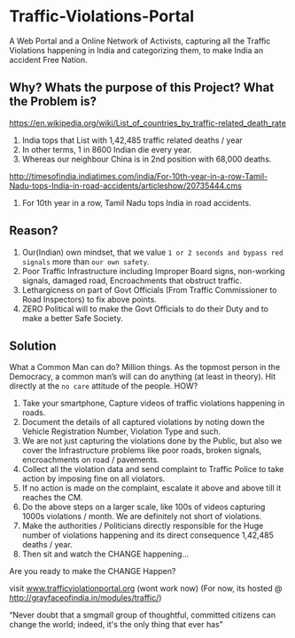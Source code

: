 Traffic-Violations-Portal
=========================

A Web Portal and a Online Network of Activists, capturing all the Traffic Violations happening in India and categorizing them, to make India an accident Free Nation.

Why? Whats the purpose of this Project? What the Problem is?
------------------------------------------------------------

https://en.wikipedia.org/wiki/List_of_countries_by_traffic-related_death_rate

1. India tops that List with 1,42,485 traffic related deaths / year
2. In other terms, 1 in 8600 Indian die every year.
3. Whereas our neighbour China is in 2nd position with 68,000 deaths.

http://timesofindia.indiatimes.com/india/For-10th-year-in-a-row-Tamil-Nadu-tops-India-in-road-accidents/articleshow/20735444.cms
1. For 10th year in a row, Tamil Nadu tops India in road accidents.


Reason?
-------

1. Our(Indian) own mindset, that we value `1 or 2 seconds and bypass red signals` more than `our own safety`.
2. Poor Traffic Infrastructure including Improper Board signs, non-working signals, damaged road, Encroachments that obstruct traffic.
3. Lethargicness on part of Govt Officials (From Traffic Commissioner to Road Inspectors) to fix above points.
4. ZERO Political will to make the Govt Officials to do their Duty and to make a better Safe Society.


Solution
--------
What a Common Man can do? Million things. As the topmost person in the Democracy, a common man’s will can do anything (at least in theory). Hit directly at the `no care` attitude of the people. HOW?
1. Take your smartphone, Capture videos of traffic violations happening in roads.
2. Document the details of all captured violations by noting down the Vehicle Registration Number, Violation Type and such.
3. We are not just capturing the violations done by the Public, but also we cover the Infrastructure problems like poor roads, broken signals, encroachments on road / pavements.
4. Collect all the violation data and send complaint to Traffic Police to take action by imposing fine on all violators.
5. If no action is made on the complaint, escalate it above and above till it reaches the CM.
6. Do the above steps on a larger scale, like 100s of videos capturing 1000s violations / month. We are definitely not short of violations.
7. Make the authorities / Politicians directly responsible for the Huge number of violations happening and its direct consequence 1,42,485 deaths / year.
8. Then sit and watch the CHANGE happening…

Are you ready to make the CHANGE Happen?

visit www.trafficviolationportal.org (wont work now)
(For now, its hosted @ http://grayfaceofindia.in/modules/traffic/)

“Never doubt that a smgmall group of thoughtful, committed citizens can change the world; indeed, it's the only thing that ever has”
